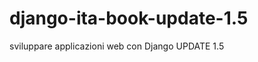 django-ita-book-update-1.5
==========================

sviluppare applicazioni web con Django UPDATE 1.5
